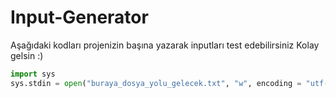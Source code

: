 # Input-Generator


Aşağıdaki kodları projenizin başına yazarak inputları test edebilirsiniz
Kolay gelsin :)
```python
import sys
sys.stdin = open("buraya_dosya_yolu_gelecek.txt", "w", encoding = "utf-8")
